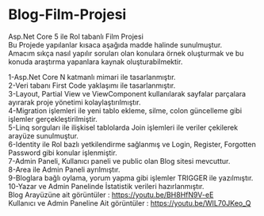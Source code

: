 # Blog-Film-Projesi
Asp.Net Core 5 ile Rol tabanlı Film Projesi
<br/>Bu Projede yapılanlar kısaca aşağıda madde halinde sunulmuştur.
<br/>
Amacım sıkça nasıl yapılır soruları olan konulara örnek oluşturmak ve bu konuda araştırma yapanlara kaynak oluşturabilmektir.

1-Asp.Net Core N katmanlı mimari ile tasarlanmıştır.
<br/>
2-Veri tabanı First Code yaklaşımı ile tasarlanmıştır.
<br/>
3-Layout, Partial View ve ViewComponent kullanılarak sayfalar parçalara ayırarak proje yönetimi kolaylaştırılmıştır.
<br/>
4-Migration işlemleri ile yeni tablo ekleme, silme, colon güncelleme gibi işlemler gerçekleştirilmiştir.
<br/>
5-Linq sorguları ile ilişkisel tablolarda Join işlemleri ile veriler çekilerek arayüze sunulmuştur.
<br/>
6-Identity ile Rol bazlı yetkilendirme sağlanmış ve Login, Register, Forgotten Password gibi konular işlenmiştir.
<br/>
7-Admin Paneli, Kullanıcı paneli ve public olan Blog sitesi mevcuttur.
<br/>
8-Area ile Admin Paneli ayrılmıştır.
<br/>
9-Bloglara bağlı oylama, yorum yapma gibi işlemler TRIGGER ile yazılmıştır.
<br/>
10-Yazar ve Admin Panelinde İstatistik verileri hazırlanmıştır.
<br/>
Blog Arayüzüne ait görüntüler : https://youtu.be/BH8HfN9V-eE
<br/>
Kullanıcı ve Admin Paneline Ait görüntüler : https://youtu.be/WIL70JKeo_Q
